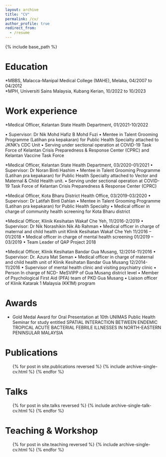 ```yaml
---
layout: archive
title: "CV"
permalink: /cv/
author_profile: true
redirect_from:
  - /resume
---
```


{% include base_path %}

Education
======
*MBBS, Malacca-Manipal Medical College (MAHE), Melaka, 04/2007 to 04/2012  
*MPH, Universiti Sains Malaysia, Kubang Kerian, 10/2022 to 10/2023


Work experience
======
*Medical Officer, Kelantan State Health Department, 01/2021-10/2022

• Supervisor: Dr Nik Mohd Hafiz B Mohd Fuzi
•	Mentee in Talent Grooming Programme (Latihan pra kepakaran) for Public Health Specialty attached to JKNK’s CDC Unit
•	Serving under sectional operation at COVID-19 Task Force of Kelantan Crisis Preparedness & Response Center (CPRC) and Kelantan Vaccine Task Force

*Medical Officer, Kelantan State Health Department, 03/2020-01/2021
• Supervisor: Dr Noran Binti Hashim
•	Mentee in Talent Grooming Programme (Latihan pra kepakaran) for Public Health Specialty attached to Vector and Maternal & Child Health unit.
•	Serving under sectional operation at COVID-19 Task Force of Kelantan Crisis Preparedness & Response Center (CPRC)

*Medical Officer, Kota Bharu District Health Office, 03/2019-03/2020
• Supervisor: Dr Latifah Binti Dahlan 
•	Mentee in Talent Grooming Programme (Latihan pra kepakaran) for Public Health Specialty 
•	Medical officer in charge of community health screening for Kota Bharu district 
 
*Medical Officer, Klinik Kesihatan Wakaf Che Yeh, 11/2016-2/2019
• Supervisor: Dr Nik Norashikin Nik Ab Rahman 
•	Medical officer in charge of maternal and child health unit Klinik Kesihatan Wakaf Che Yeh 11/2016 – 01/2018 
•	Medical officer in charge of mental health screening 01/2019 – 03/2019
•	Team Leader of QAP Project 2018

*Medical Officer, Klinik Kesihatan Bandar Gua Musang, 12/2014-11/2016
• Supervisor:  Dr. Azura Mat Seman 
•	Medical officer in charge of maternal and child health unit of Klinik Kesihatan Bandar Gua Musang 12/2014-11/2016 
•	Supervisor of mental health clinic and visiting psychiatry clinic 
•	Person In charge of NCD- MeSVIPP of Gua Musang district level 
•	Member of Psychological First Aid (PFA) team of PKD Gua Musang 
•	Liaison officer of Klinik  Katarak 1 Malaysia (KK1M) program 

  
Awards
======
* Gold Medal Award for Oral Presentation at 10th UNIMAS Public Health Seminar for study entitled SPATIAL INTERACTION BETWEEN ENDEMIC TROPICAL ACUTE BACTERIAL FEBRILE ILLNESSES IN NORTH-EASTERN PENINSULAR MALAYSIA


Publications
======
  <ul>{% for post in site.publications reversed %}
    {% include archive-single-cv.html %}
  {% endfor %}</ul>
  
Talks
======
  <ul>{% for post in site.talks reversed %}
    {% include archive-single-talk-cv.html  %}
  {% endfor %}</ul>
  
Teaching & Workshop
======
  <ul>{% for post in site.teaching reversed %}
    {% include archive-single-cv.html %}
  {% endfor %}</ul>
  
